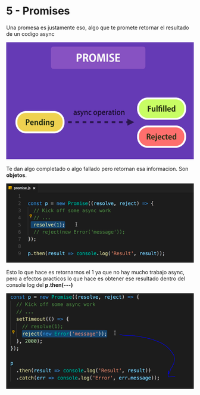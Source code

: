 # 5 - Promises

Una promesa es justamente eso, algo que te promete retornar el resultado de un codigo async

![Visualmente son eso](../../../.gitbook/assets/imagen%20%28268%29.png)

Te dan algo completado o algo fallado pero retornan esa informacion. Son **objetos**.

![](../../../.gitbook/assets/imagen%20%28240%29.png)

Esto lo que hace es retornarnos el 1 ya que no hay mucho trabajo async, pero a efectos practicos lo que hace es obtener ese resultado dentro del console log del **p.then\(---\)**

![](../../../.gitbook/assets/imagen%20%28202%29.png)




